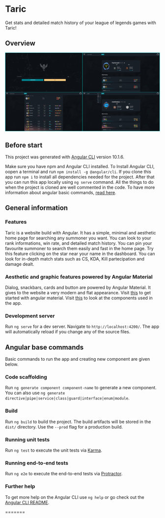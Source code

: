 # Taric

Get stats and detailed match history of your league of legends games with Taric!

## Overview

![image](./screenshots/1.png)

## Before start

This project was generated with [Angular CLI](https://github.com/angular/angular-cli) version 10.1.6.

Make sure you have npm and Angular CLI installed. To Install Angular CLI, oopen a terminal and run `npm install -g @angular/cli`.
If you clone this app run `npm i` to install all dependencies needed for the project. After that you can run this app locally using `ng serve` command.
All the things to do when the project is cloned are well commented in the code.
To have more information about angular basic commands, [read here](#angular-base-commands).

## General information

### Features

Taric is a website build with Angular. It has a simple, minimal and aesthetic home page for searching any summoner you want. You can look to your rank informations, win rate, and 
detailed match history. You can pin your favourite summoner to search them easily and fast in the home page. Try this feature clicking on the star near your name in the dashboard.
You can look for in-depth match stats such as CS, KDA, Kill partecipation and damage dealt.

### Aesthetic and graphic features powered by Angular Material

Dialog, snackbars, cards and button are powered by Angular Material. It gives to the website a very modern and flat appearance.
Visit [this](https://material.angular.io/guide/getting-started) to get started with angular material.
Visit [this](https://material.angular.io/components/categories) to look at the components used in the app.

### Development server

Run `ng serve` for a dev server. Navigate to `http://localhost:4200/`. The app will automatically reload if you change any of the source files.

## Angular base commands

Basic commands to run the app and creating new component are given below.

### Code scaffolding

Run `ng generate component component-name` to generate a new component. You can also use `ng generate directive|pipe|service|class|guard|interface|enum|module`.

### Build

Run `ng build` to build the project. The build artifacts will be stored in the `dist/` directory. Use the `--prod` flag for a production build.

### Running unit tests

Run `ng test` to execute the unit tests via [Karma](https://karma-runner.github.io).

### Running end-to-end tests

Run `ng e2e` to execute the end-to-end tests via [Protractor](http://www.protractortest.org/).

### Further help

To get more help on the Angular CLI use `ng help` or go check out the [Angular CLI README](https://github.com/angular/angular-cli/blob/master/README.md).

=======

